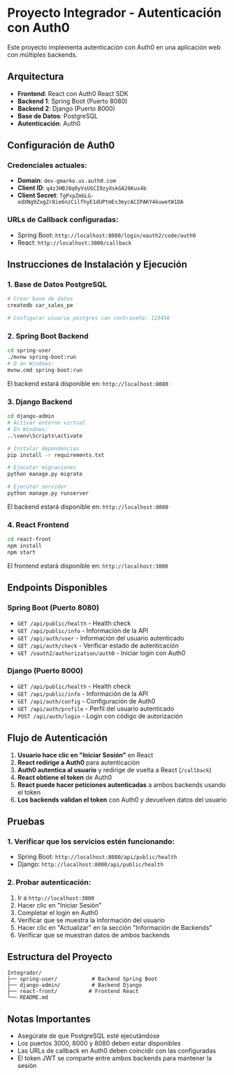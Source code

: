 # Proyecto Integrador - Autenticación con Auth0

Este proyecto implementa autenticación con Auth0 en una aplicación web con múltiples backends.

## Arquitectura

- **Frontend**: React con Auth0 React SDK
- **Backend 1**: Spring Boot (Puerto 8080)
- **Backend 2**: Django (Puerto 8000)
- **Base de Datos**: PostgreSQL
- **Autenticación**: Auth0

## Configuración de Auth0

### Credenciales actuales:
- **Domain**: `dev-gmarko.us.auth0.com`
- **Client ID**: `q4z3HBJ8q0yVsUGCI9zyXskGA26Kus4b`
- **Client Secret**: `TgPxpZmbLG-odXNg9ZxgZr8ie6nzCilfhyE1dUPtmEs3mycACIPAKY4kuwetW1DA`

### URLs de Callback configuradas:
- Spring Boot: `http://localhost:8080/login/oauth2/code/auth0`
- React: `http://localhost:3000/callback`

## Instrucciones de Instalación y Ejecución

### 1. Base de Datos PostgreSQL
```bash
# Crear base de datos
createdb car_sales_pe

# Configurar usuario postgres con contraseña: 123456
```

### 2. Spring Boot Backend
```bash
cd spring-user
./mvnw spring-boot:run
# O en Windows:
mvnw.cmd spring-boot:run
```

El backend estará disponible en: `http://localhost:8080`

### 3. Django Backend
```bash
cd django-admin
# Activar entorno virtual
# En Windows:
..\venv\Scripts\activate

# Instalar dependencias
pip install -r requirements.txt

# Ejecutar migraciones
python manage.py migrate

# Ejecutar servidor
python manage.py runserver
```

El backend estará disponible en: `http://localhost:8000`

### 4. React Frontend
```bash
cd react-front
npm install
npm start
```

El frontend estará disponible en: `http://localhost:3000`

## Endpoints Disponibles

### Spring Boot (Puerto 8080)
- `GET /api/public/health` - Health check
- `GET /api/public/info` - Información de la API
- `GET /api/auth/user` - Información del usuario autenticado
- `GET /api/auth/check` - Verificar estado de autenticación
- `GET /oauth2/authorization/auth0` - Iniciar login con Auth0

### Django (Puerto 8000)
- `GET /api/public/health` - Health check
- `GET /api/public/info` - Información de la API
- `GET /api/auth/config` - Configuración de Auth0
- `GET /api/auth/profile` - Perfil del usuario autenticado
- `POST /api/auth/login` - Login con código de autorización

## Flujo de Autenticación

1. **Usuario hace clic en "Iniciar Sesión"** en React
2. **React redirige a Auth0** para autenticación
3. **Auth0 autentica al usuario** y redirige de vuelta a React (`/callback`)
4. **React obtiene el token** de Auth0
5. **React puede hacer peticiones autenticadas** a ambos backends usando el token
6. **Los backends validan el token** con Auth0 y devuelven datos del usuario

## Pruebas

### 1. Verificar que los servicios estén funcionando:
- Spring Boot: `http://localhost:8080/api/public/health`
- Django: `http://localhost:8000/api/public/health`

### 2. Probar autenticación:
1. Ir a `http://localhost:3000`
2. Hacer clic en "Iniciar Sesión"
3. Completar el login en Auth0
4. Verificar que se muestra la información del usuario
5. Hacer clic en "Actualizar" en la sección "Información de Backends"
6. Verificar que se muestran datos de ambos backends

## Estructura del Proyecto

```
Integrador/
├── spring-user/           # Backend Spring Boot
├── django-admin/          # Backend Django
├── react-front/          # Frontend React
└── README.md
```

## Notas Importantes

- Asegúrate de que PostgreSQL esté ejecutándose
- Los puertos 3000, 8000 y 8080 deben estar disponibles
- Las URLs de callback en Auth0 deben coincidir con las configuradas
- El token JWT se comparte entre ambos backends para mantener la sesión
